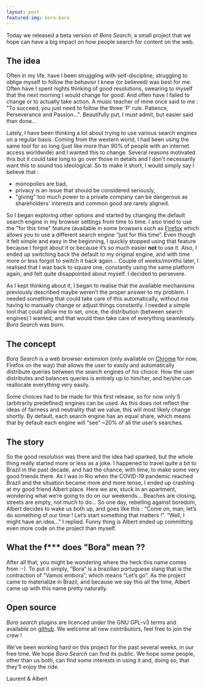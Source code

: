 ```yaml
---
layout: post
featured-img: bora-bora
---
```


Today we released a beta version of *Bora Search*, a small project that we hope can have a big impact on how people search for content on the web.

## The idea
Often in my life, have I been struggling with self-discipline, struggling to oblige myself to follow the behavior I knew (or believed) was best for me. Often have I spent nights thinking of good resolutions, swearing to myself that the next morning I would change for good. And often have I failed to change or to actually take action. A music teacher of mine once said to me : "To succeed, you just need to follow the three 'P' rule. Patience, Perseverance and Passion...". Beautifully put, I must admit, but easier said than done...

Lately, I have been thinking a lot about trying to use various search engines on a regular basis. Coming from the western world, I had been using the same tool for so long (just like more than 90% of people with an internet access worldwide) and I wanted this to change. Several reasons motivated this but it could take long to go over those in details and I don't necessarily want
this to sound too ideological. So to make it short, I would simply say I believe that :
 - monopolies are bad,
 - privacy is an issue that should be considered seriously,
 - "giving" too much power to a private company can be dangerous as shareholders' interests and common good are rarely aligned.

So I began exploring other options and started by changing the default search engine in my browser settings from time to time. I also tried to use the "for this time" feature (available in some browsers such as [Firefox](https://support.mozilla.org/en-US/kb/search-firefox-address-bar?#w_alternative-search-engines) which allows you to use a different search engine “just for this time”. Even though it felt simple and easy in the beginning, I quickly stopped using that feature because I forgot about it or because it’s so much easier **not** to use it. Also, I ended up switching back the default to my original engine, and with time more or less forgot to switch it back again... Couple of weeks/months later, I realised that I was back to square one, constantly using the same platform again, and felt quite disappointed about myself. I decided to persevere.
 
As I kept thinking about it, I began to realise that the available mechanisms previously described maybe weren’t the proper answer to my problem. I needed something that could take care of this automatically, without me having to manually change or adjust things constantly. I needed a simple tool that could allow me to set, once, the distribution (between search engines) I wanted, and that would then take care of everything seamlessly. *Bora Search* was born.

## The concept
*Bora Search* is a web browser extension (only available on [Chrome](https://chrome.google.com/webstore/detail/bora-search/afmehdmiokchdefkehedogdlfodiokek) for now, Firefox on the way) that allows the user to easily and automatically distribute queries between the search engines of his choice. How the user distributes and balances queries is entirely up to him/her, and he/she can reallocate everything very easily.

Some choices had to be made for this first release, so for now only 5 (arbitrarily predefined) engines can be used. As this does not reflect the ideas of fairness and neutrality that we value, this will most likely change shortly. By default, each search engine has an equal share, which means that by default each engine will “see” ~20% of all the user’s searches.

## The story
So the good resolution was there and the idea had sparked, but the whole thing really started more or less as a joke. I happened to travel quite a bit to Brazil in the past decade, and had the chance, with time, to make some very good friends there. As I was in Rio when the COVID-19 pandemic reached Brazil and the situation became more and more tense, I ended up crashing at my good friend Albert place. Here we are, stuck in an apartment, wondering what we’re going to do on our weekends… Beaches are closing, streets are empty, not much to do… So one day, rebelling against boredom, Albert decides to wake us both up, and goes like this : “Come on, man, let’s do something of our time ! Let’s start something that matters !”. “Well, I might have an idea…” I replied. Funny thing is Albert ended up committing even more code on the project than myself.

## What the f*** does "Bora" mean ??
After all that, you might be wondering where the heck this name comes from :-). To put it simply, “Bora” is a brazilian portuguese slang that is the contraction of “Vamos embora”, which means “Let’s go”. As the project came to materialize in Brazil, and because we say this all the time, Albert came up with this name pretty naturally.

## Open source
*Bora search* plugins are licenced under the GNU GPL-v3 terms and available on [github](https://github.com/bora-search). We welcome all new contributors, feel free to join the crew !

We’ve been working hard on this project for the past several weeks, in our free time. We hope *Bora Search* can find its public. We hope some people, other than us both, can find some interests in using it and, doing so, that they’ll enjoy the ride.

Laurent & Albert
